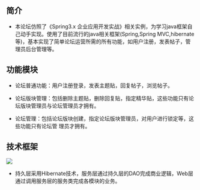 ## 简介

* 本论坛仿照了《Spring3.x 企业应用开发实战》相关实例，为学习java框架自己动手实现。使用了目前流行的java相关框架(Spring,Spring MVC,hibernate等)，基本实现了简单论坛运营所需的所有功能，如用户注册，发表帖子，管理员后台管理等。

## 功能模块

* 论坛普通功能：用户注册登录，发表主题贴，回复帖子，浏览帖子。


* 论坛版块管理：包括删除主题贴，删除回复贴，指定精华贴，这些功能只有论坛版块管理员与论坛管理员才拥有。


* 论坛管理：包括论坛版块创建，指定论坛版块管理员，对用户进行锁定等，这些功能只有论坛管       理员才拥有。

## 技术框架
![](http://i.imgur.com/C8QSTww.png)

* 持久层采用Hibernate技术，服务层通过持久层的DAO完成商业逻辑，Web层通过调用服务层的服务类完成各模块的业务。